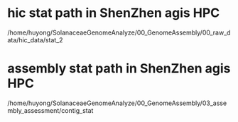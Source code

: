 # hic stat path in ShenZhen agis HPC
/home/huyong/SolanaceaeGenomeAnalyze/00_GenomeAssembly/00_raw_data/hic_data/stat_2

# assembly stat path in ShenZhen agis HPC
/home/huyong/SolanaceaeGenomeAnalyze/00_GenomeAssembly/03_assembly_assessment/contig_stat
